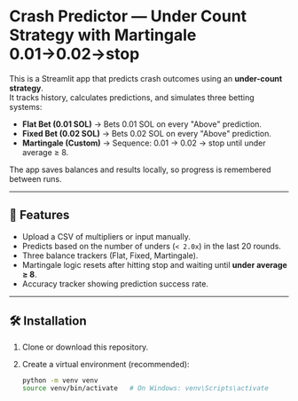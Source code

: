 # Crash Predictor — Under Count Strategy with Martingale 0.01→0.02→stop

This is a Streamlit app that predicts crash outcomes using an **under-count strategy**.  
It tracks history, calculates predictions, and simulates three betting systems:

- **Flat Bet (0.01 SOL)** → Bets 0.01 SOL on every "Above" prediction.
- **Fixed Bet (0.02 SOL)** → Bets 0.02 SOL on every "Above" prediction.
- **Martingale (Custom)** → Sequence: 0.01 → 0.02 → stop until under average ≥ 8.

The app saves balances and results locally, so progress is remembered between runs.

---

## 🚀 Features
- Upload a CSV of multipliers or input manually.
- Predicts based on the number of unders (`< 2.0x`) in the last 20 rounds.
- Three balance trackers (Flat, Fixed, Martingale).
- Martingale logic resets after hitting stop and waiting until **under average ≥ 8**.
- Accuracy tracker showing prediction success rate.

---

## 🛠️ Installation

1. Clone or download this repository.
2. Create a virtual environment (recommended):

   ```bash
   python -m venv venv
   source venv/bin/activate   # On Windows: venv\Scripts\activate

